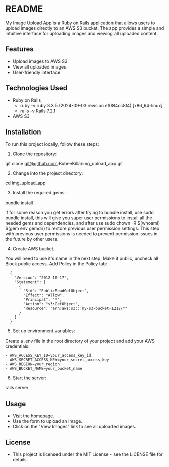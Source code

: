 # README

My Image Upload App is a Ruby on Rails application that allows users to upload images directly to an AWS S3 bucket. The app provides a simple and intuitive interface for uploading images and viewing all uploaded content.

## Features

- Upload images to AWS S3
- View all uploaded images
- User-friendly interface

## Technologies Used

- Ruby on Rails
  - ruby -v
      ruby 3.3.5 (2024-09-03 revision ef084cc8f4) [x86_64-linux]
  - rails -v
      Rails 7.2.1
- AWS S3

## Installation

To run this project locally, follow these steps:

1. Clone the repository:
  
  git clone git@github.com:BubeeKilla/img_upload_app.git

2. Change into the project directory:
  
  cd img_upload_app

3. Install the required gems:

  bundle install

  if for some reason you get errors after trying to bundle install, use sudo bundle install, this will give you super user permissions to install all the needed gems and dependencies, and after use sudo chown -R $(whoami) $(gem env gemdir) to restore previous user permission settings. This step with previous user permissions is needed to prevent permission issues in the future by other users.

4. Create AWS bucket.

  You will need to use it's name in the next step.
  Make it public, uncheck all Block public access.
  Add Policy in the Policy tab:

      {
        "Version": "2012-10-17",
        "Statement": [
          {
            "Sid": "PublicReadGetObject",
            "Effect": "Allow",
            "Principal": "*",
            "Action": "s3:GetObject",
            "Resource": "arn:aws:s3:::my-s3-bucket-1212/*"
          }
        ]
      }

5. Set up environment variables:

  Create a .env file in the root directory of your project and add your AWS credentials:

    - AWS_ACCESS_KEY_ID=your_access_key_id
    - AWS_SECRET_ACCESS_KEY=your_secret_access_key
    - AWS_REGION=your_region
    - AWS_BUCKET_NAME=your_bucket_name

6. Start the server:

  rails server


## Usage

- Visit the homepage.
- Use the form to upload an image.
- Click on the "View Images" link to see all uploaded images.

## License

- This project is licensed under the MIT License - see the LICENSE file for details.
